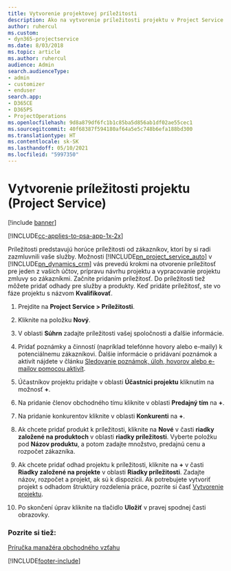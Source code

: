 ```yaml
---
title: Vytvorenie projektovej príležitosti
description: Ako na vytvorenie príležitosti projektu v Project Service
author: ruhercul
ms.custom:
- dyn365-projectservice
ms.date: 8/03/2018
ms.topic: article
ms.author: ruhercul
audience: Admin
search.audienceType:
- admin
- customizer
- enduser
search.app:
- D365CE
- D365PS
- ProjectOperations
ms.openlocfilehash: 9d8a879df6fc1b1c85ba5d856ab1df02ae55cec1
ms.sourcegitcommit: 40f68387f594180af64a5e5c748b6efa188bd300
ms.translationtype: HT
ms.contentlocale: sk-SK
ms.lasthandoff: 05/10/2021
ms.locfileid: "5997350"
---
```

# <a name="create-a-project-opportunity-project-service"></a>Vytvorenie príležitosti projektu (Project Service)

[!include [banner](../includes/psa-now-project-operations.md)]

[!INCLUDE[cc-applies-to-psa-app-1x-2x](../includes/cc-applies-to-psa-app-1x-2x.md)]

Príležitosti predstavujú horúce príležitosti od zákazníkov, ktorí by si radi zazmluvnili vaše služby. Možnosti [!INCLUDE[pn_project_service_auto](../includes/pn-project-service-auto.md)] v [!INCLUDE[pn_dynamics_crm](../includes/pn-dynamics-crm.md)] vás prevedú krokmi na otvorenie príležitosť pre jeden z vašich účtov, prípravu návrhu projektu a vypracovanie projektu zmluvy so zákazníkmi. Začnite pridaním príležitosť. Do príležitosti tiež môžete pridať odhady pre služby a produkty. Keď pridáte príležitosť, ste vo fáze projektu s názvom **Kvalifikovať**.  
  
1.  Prejdite na **Project Service > Príležitosti**.  
  
2.  Kliknite na položku **Nový**.  
  
3.  V oblasti **Súhrn** zadajte príležitosti vašej spoločnosti a ďalšie informácie.  
  
4.  Pridať poznámky a činností (napríklad telefónne hovory alebo e-maily) k potenciálnemu zákazníkovi. Ďalšie informácie o pridávaní poznámok a aktivít nájdete v článku [Sledovanie poznámok, úloh, hovorov alebo e-mailov pomocou aktivít](/dynamics365/customerengagement/on-premises/basics/work-with-activities).  
  
5.  Účastníkov projektu pridajte v oblasti **Účastníci projektu** kliknutím na možnosť **+**.  
  
6.  Na pridanie členov obchodného tímu kliknite v oblasti **Predajný tím** na **+**.  
  
7.  Na pridanie konkurentov kliknite v oblasti **Konkurenti** na **+**.  
  
8.  Ak chcete pridať produkt k príležitosti, kliknite na **Nové** v časti **riadky založené na produktoch** v oblasti **riadky príležitosti**. Vyberte položku pod **Názov produktu**, a potom zadajte množstvo, predajnú cenu a rozpočet zákazníka.  
  
9. Ak chcete pridať odhad projektu k príležitosti, kliknite na **+** v časti **Riadky založené na projekte** v oblasti **Riadky príležitosti**. Zadajte názov, rozpočet a projekt, ak sú k dispozícii. Ak potrebujete vytvoriť projekt s odhadom štruktúry rozdelenia práce, pozrite si časť [Vytvorenie projektu](../psa/create-project.md).  
  
10. Po skončení úprav kliknite na tlačidlo **Uložiť** v pravej spodnej časti obrazovky.  
  
### <a name="see-also"></a>Pozrite si tiež:  
 [Príručka manažéra obchodného vzťahu](../psa/account-manager-guide.md)


[!INCLUDE[footer-include](../includes/footer-banner.md)]